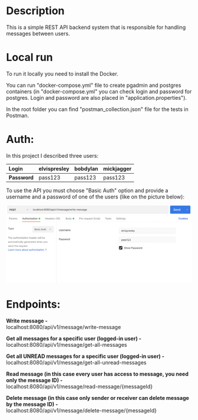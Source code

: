 # Description
This is a simple REST API backend system that is responsible for handling messages between users.

# Local run
To run it locally you need to install the Docker. 

You can run "docker-compose.yml" file to create pgadmin and postgres containers (in "docker-compose.yml" you can check login and password for postgres. Login and password are also placed in "application.properties").

In the root folder you can find "postman_collection.json" file for the tests in Postman.

# Auth:
In this project I described three users:

| **Login**    | elvispresley | bobdylan | mickjagger |
|:-------------|--------------|----------|------------|
| **Password** | pass123      | pass123  | pass123    |


To use the API you must choose "Basic Auth" option and provide a username and a password of one of the users (like on the picture below):

![Alt text](./screen.png?raw=true "Auth")


# Endpoints:
**Write message -**<br>localhost:8080/api/v1/message/write-message

**Get all messages for a specific user (logged-in user) -**<br>localhost:8080/api/v1/message/get-all-messages

**Get all UNREAD messages for a specific user (logged-in user) -**<br>localhost:8080/api/v1/message/get-all-unread-messages

**Read message (in this case every user has access to message, you need only the message ID) -**<br>localhost:8080/api/v1/message/read-message/{messageId}

**Delete message (in this case only sender or receiver can delete message by the message ID) -**<br>localhost:8080/api/v1/message/delete-message/{messageId}
